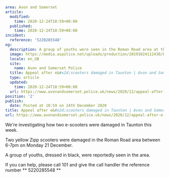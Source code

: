 ```yaml
area: Avon and Somerset
article:
  modified:
    time: 2020-12-24T10:59+00:00
  published:
    time: 2020-12-24T10:59+00:00
incident:
  reference: '5220285548'
og:
  description: A group of youths were seen in the Roman Road area at the time of the incident on Monday 21 December.
  image: https://media.aspolice.net/uploads/production/20191024112430/Police-car.jpg
  locale: en_GB
  site:
    name: Avon and Somerset Police
  title: Appeal after e&#x2d;scooters damaged in Taunton | Avon and Somerset Police
  type: article
  updated:
    time: 2020-12-24T10:59+00:00
  url: https://www.avonandsomerset.police.uk/news/2020/12/appeal-after-e-scooters-damaged-in-taunton/
position: '2'
publish:
  date: Posted at 10:59 on 24th December 2020
title: Appeal after e&#x2d;scooters damaged in Taunton | Avon and Somerset Police
url: https://www.avonandsomerset.police.uk/news/2020/12/appeal-after-e-scooters-damaged-in-taunton/
```

We're investigating how two e-scooters were damaged in Taunton this week.

Two yellow Zipp scooters were damaged in the Roman Road area between 6-7pm on Monday 21 December.

A group of youths, dressed in black, were reportedly seen in the area.

If you can help, please call 101 and give the call handler the reference number ** 5220285548 **
